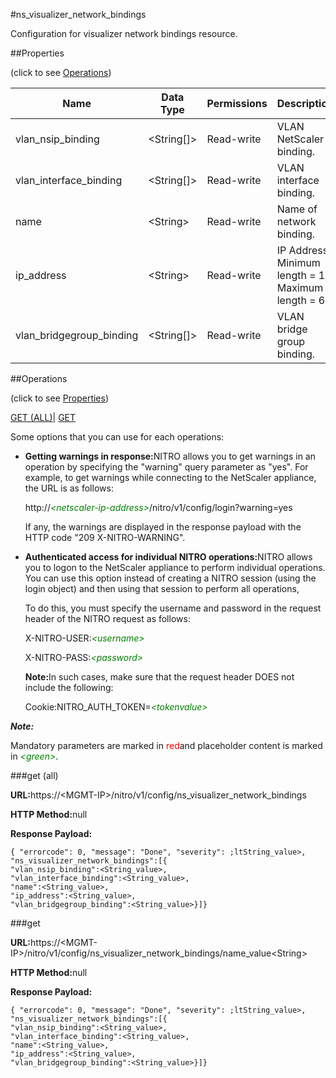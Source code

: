 #ns_visualizer_network_bindings

Configuration for visualizer network bindings resource.


##Properties 
<span>(click to see [Operations](#opera))</span>


<table><thead><tr><th>Name</th><th>Data Type</th><th>Permissions</th><th>Description</th></tr></thead><tbody><tr><td>vlan_nsip_binding</td><td>&lt;String[]></td><td>Read-write</td><td>VLAN NetScaler binding.</td></tr><tr><td>vlan_interface_binding</td><td>&lt;String[]></td><td>Read-write</td><td>VLAN interface binding.</td></tr><tr><td>name</td><td>&lt;String></td><td>Read-write</td><td>Name of network binding.</td></tr><tr><td>ip_address</td><td>&lt;String></td><td>Read-write</td><td>IP Address.<br>Minimum length = 1<br>Maximum length = 64</td></tr><tr><td>vlan_bridgegroup_binding</td><td>&lt;String[]></td><td>Read-write</td><td>VLAN bridge group binding.</td></tr></tbody></table>
##Operations 
<span>(click to see [Properties](#prope))</span>


[GET (ALL)](#get-)| [GET]()


Some options that you can use for each operations:
<ul><li><p><b>Getting warnings in response:</b>NITRO allows you to get warnings in an operation by specifying the "warning" query parameter as "yes". For example, to get warnings while connecting to the NetScaler appliance, the URL is as follows:</p><p>http://<span style="color:green;font-style:italic;">&lt;netscaler-ip-address&gt;</span>/nitro/v1/config/login?warning=yes</p><p>If any, the warnings are displayed in the response payload with the HTTP code "209 X-NITRO-WARNING".</p></li><li><p><b>Authenticated access for individual NITRO operations:</b>NITRO allows you to logon to the NetScaler appliance to perform individual operations. You can use this option instead of creating a NITRO session (using the login object) and then using that session to perform all operations,</p><p>To do this, you must specify the username and password in the request header of the NITRO request as follows:</p><p>X-NITRO-USER:<span style="color:green;font-style:italic;">&lt;username&gt;</span></p><p>X-NITRO-PASS:<span style="color:green;font-style:italic;">&lt;password&gt;</span></p><p><b>Note:</b>In such cases, make sure that the request header DOES not include the following:</p><p>Cookie:NITRO_AUTH_TOKEN=<span style="color:green;font-style:italic;">&lt;tokenvalue&gt;</span></p></li></ul>



***Note:*** 
Mandatory parameters are marked in <span style="color:#FF0000;">red</span>and placeholder content is marked in <span style="color:green;font-style:italic">&lt;green&gt;</span>.

###get (all)



<b>URL:</b>https://&lt;MGMT-IP&gt;/nitro/v1/config/ns_visualizer_network_bindings
<b>HTTP Method:</b>null
<b>Response Payload: </b>```{ "errorcode": 0, "message": "Done", "severity": ;ltString_value>, "ns_visualizer_network_bindings":[{"vlan_nsip_binding":<String_value>,"vlan_interface_binding":<String_value>,"name":<String_value>,"ip_address":<String_value>,"vlan_bridgegroup_binding":<String_value>}]}```



###get



<b>URL:</b>https://&lt;MGMT-IP&gt;/nitro/v1/config/ns_visualizer_network_bindings/name_value&lt;String&gt;
<b>HTTP Method:</b>null
<b>Response Payload: </b>```{ "errorcode": 0, "message": "Done", "severity": ;ltString_value>, "ns_visualizer_network_bindings":[{"vlan_nsip_binding":<String_value>,"vlan_interface_binding":<String_value>,"name":<String_value>,"ip_address":<String_value>,"vlan_bridgegroup_binding":<String_value>}]}```



